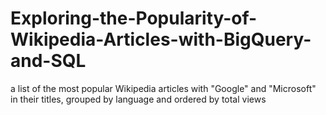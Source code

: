 # Exploring-the-Popularity-of-Wikipedia-Articles-with-BigQuery-and-SQL
a list of the most popular Wikipedia articles with "Google" and "Microsoft" in their titles, grouped by language and ordered by total views
